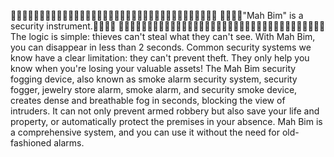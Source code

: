 😶‍🌫️😶‍🌫️😶‍🌫️😶‍🌫️😶‍🌫️😶‍🌫️😶‍🌫️😶‍🌫️😶‍🌫️😶‍🌫️😶‍🌫️😶‍🌫️😶‍🌫️😶‍🌫️😶‍🌫️😶‍🌫️😶‍🌫️😶‍🌫️
😶‍🌫️😶‍🌫️"Mah Bim" is a security instrument.😶‍🌫️😶‍🌫️
😶‍🌫️😶‍🌫️😶‍🌫️😶‍🌫️😶‍🌫️😶‍🌫️😶‍🌫️😶‍🌫️😶‍🌫️😶‍🌫️😶‍🌫️😶‍🌫️😶‍🌫️😶‍🌫️😶‍🌫️😶‍🌫️😶‍🌫️😶‍🌫️
<br />
The logic is simple: thieves can't steal what they can't see. With Mah Bim, you can disappear in less than 2 seconds. 
Common security systems we know have a clear limitation: they can't prevent theft. 
They only help you know when you're losing your valuable assets! 
The Mah Bim security fogging device, also known as smoke alarm security system, security fogger, jewelry store alarm, smoke alarm, and security smoke device, creates dense and breathable fog in seconds, blocking the view of intruders. 
It can not only prevent armed robbery but also save your life and property, or automatically protect the premises in your absence. Mah Bim is a comprehensive system, and you can use it without the need for old-fashioned alarms.
